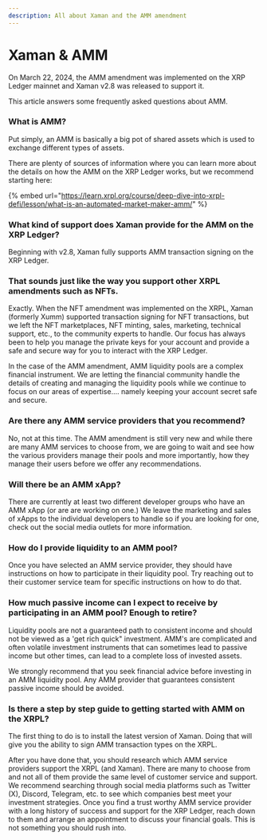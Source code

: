 ```yaml
---
description: All about Xaman and the AMM amendment
---
```


# Xaman & AMM

On March 22, 2024, the AMM amendment was implemented on the XRP Ledger mainnet and Xaman v2.8 was released to support it.

This article answers some frequently asked questions about AMM.

### **What is AMM?**

Put simply, an AMM is basically a big pot of shared assets which is used to exchange different types of assets.

There are plenty of sources of information where you can learn more about the details on how the AMM on the XRP Ledger works, but we recommend starting here:

{% embed url="https://learn.xrpl.org/course/deep-dive-into-xrpl-defi/lesson/what-is-an-automated-market-maker-amm/" %}

### What kind of support does Xaman provide for the AMM on the XRP Ledger?

Beginning with v2.8, Xaman fully supports AMM transaction signing on the XRP Ledger.&#x20;

### That sounds just like the way you support other XRPL amendments such as NFTs.

Exactly. When the NFT amendment was implemented on the XRPL, Xaman (formerly Xumm) supported transaction signing for NFT transactions, but we left the NFT marketplaces, NFT minting, sales, marketing, technical support, etc., to the community experts to handle. Our focus has always been to help you manage the private keys for your account and provide a safe and secure way for you to interact with the XRP Ledger.

In the case of the AMM amendment, AMM liquidity pools are a complex financial instrument. We are letting the financial community handle the details of creating and managing the liquidity pools while we continue to focus on our areas of expertise.... namely keeping your account secret safe and secure.

### Are there any AMM service providers that you recommend?

No, not at this time. The AMM amendment is still very new and while there are many AMM services to choose from, we are going to wait and see how the various providers manage their pools and more importantly, how they manage their users before we offer any recommendations.

### Will there be an AMM xApp?

There are currently at least two different developer groups who have an AMM xApp (or are are working on one.) We leave the marketing and sales of xApps to the individual developers to handle so if you are looking for one, check out the social media outlets for more information.

### How do I provide liquidity to an AMM pool?

Once you have selected an AMM service provider, they should have instructions on how to participate in their liquidity pool. Try reaching out to their customer service team for specific instructions on how to do that.

### How much passive income can I expect to receive by participating in an AMM pool? Enough to retire?

Liquidity pools are not a guaranteed path to consistent income and should not be viewed as a 'get rich quick" investment. AMM's are complicated and often volatile investment instruments that can sometimes lead to passive income but other times, can lead to a complete loss of invested assets.

We strongly recommend that you seek financial advice before investing in an AMM liquidity pool. Any AMM provider that guarantees consistent passive income should be avoided.

### Is there a step by step guide to getting started with AMM on the XRPL?

The first thing to do is to install the latest version of Xaman. Doing that will give you the ability to sign AMM transaction types on the XRPL.

After you have done that, you should research which AMM service providers support the XRPL (and Xaman). There are many to choose from and not all of them provide the same level of customer service and support.  We recommend searching through social media platforms such as Twitter (X), Discord, Telegram, etc. to see which companies best meet your investment strategies. Once you find a trust worthy AMM service provider with a long history of success and support for the XRP Ledger, reach down to them and arrange an appointment to discuss your financial goals. This is not something you should rush into.









